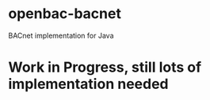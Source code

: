 # openbac-bacnet
BACnet implementation for Java

# Work in Progress, still lots of implementation needed

